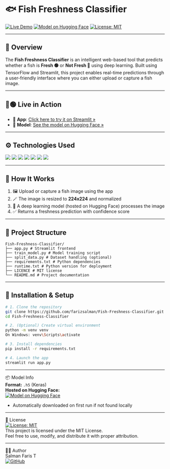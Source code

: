 # 🐟 Fish Freshness Classifier

[![Live Demo](https://img.shields.io/badge/🚀%20Try%20Now-Streamlit-FF4B4B?style=for-the-badge&logo=streamlit&logoColor=white)](https://fish-freshness-classifier.streamlit.app/)
[![Model on Hugging Face](https://img.shields.io/badge/🤗%20Model-HuggingFace-yellow?style=for-the-badge&logo=huggingface&logoColor=black)](https://huggingface.co/datasets/farizsalmant/fish-freshness-model/tree/main)
[![License: MIT](https://img.shields.io/badge/📜%20License-MIT-blue?style=for-the-badge)](https://github.com/farizsalman/Fish-Freshness-Classifier/blob/main/LICENCE)

---

## 📌 Overview

The **Fish Freshness Classifier** is an intelligent web-based tool that predicts whether a fish is **Fresh 🟢** or **Not Fresh 🔴** using deep learning. Built using TensorFlow and Streamlit, this project enables real-time predictions through a user-friendly interface where you can either upload or capture a fish image.

---

## 🔴🟢 Live in Action

- 🎯 **App**: [Click here to try it on Streamlit »](https://fish-freshness-classifier.streamlit.app/)
- 🧠 **Model**: [See the model on Hugging Face »](https://huggingface.co/datasets/farizsalmant/fish-freshness-model/tree/main)

---

## ⚙️ Technologies Used

<p align="left">
  <img src="https://img.shields.io/badge/Python-3776AB?style=for-the-badge&logo=python&logoColor=white"/>
  <img src="https://img.shields.io/badge/TensorFlow-FF6F00?style=for-the-badge&logo=tensorflow&logoColor=white"/>
  <img src="https://img.shields.io/badge/Streamlit-FF4B4B?style=for-the-badge&logo=streamlit&logoColor=white"/>
  <img src="https://img.shields.io/badge/Numpy-013243?style=for-the-badge&logo=numpy&logoColor=white"/>
  <img src="https://img.shields.io/badge/Pandas-150458?style=for-the-badge&logo=pandas&logoColor=white"/>
  <img src="https://img.shields.io/badge/scikit--learn-F7931E?style=for-the-badge&logo=scikit-learn&logoColor=white"/>
  <img src="https://img.shields.io/badge/OpenCV-5C3EE8?style=for-the-badge&logo=opencv&logoColor=white"/>
</p>

---

## 🧠 How It Works

1. 🖼 Upload or capture a fish image using the app
2. 🪄 The image is resized to **224x224** and normalized
3. 🤖 A deep learning model (hosted on Hugging Face) processes the image
4. ✅ Returns a freshness prediction with confidence score

---

## 📁 Project Structure
```
Fish-Freshness-Classifier/
├── app.py # Streamlit frontend
├── train_model.py # Model training script
├── split_data.py # Dataset handling (optional)
├── requirements.txt # Python dependencies
├── runtime.txt # Python version for deployment
├── LICENCE # MIT license
└── README.md # Project documentation

```
---

## 💾 Installation & Setup

```bash
# 1. Clone the repository
git clone https://github.com/farizsalman/Fish-Freshness-Classifier.git
cd Fish-Freshness-Classifier

# 2. (Optional) Create virtual environment
python -m venv venv
On Windows: venv\Scripts\activate

# 3. Install dependencies
pip install -r requirements.txt

# 4. Launch the app
streamlit run app.py
```

---
📦 Model Info  
**Format:** `.h5` (Keras)  
**Hosted on Hugging Face:**  
[![Model on Hugging Face](https://img.shields.io/badge/🤗%20Model-HuggingFace-yellow?style=for-the-badge&logo=huggingface&logoColor=black)](https://huggingface.co/datasets/farizsalmant/fish-freshness-model/tree/main)  
- Automatically downloaded on first run if not found locally

---

 📝 License  
[![License: MIT](https://img.shields.io/badge/📜%20License-MIT-blue?style=for-the-badge)](https://github.com/farizsalman/Fish-Freshness-Classifier/blob/main/LICENCE)  
This project is licensed under the MIT License.  
Feel free to use, modify, and distribute it with proper attribution.

---

👨‍💻 Author  
Salman Faris T  
[![GitHub](https://img.shields.io/badge/🐙%20GitHub-farizsalman-181717?style=for-the-badge&logo=github&logoColor=white)](https://github.com/farizsalman)

